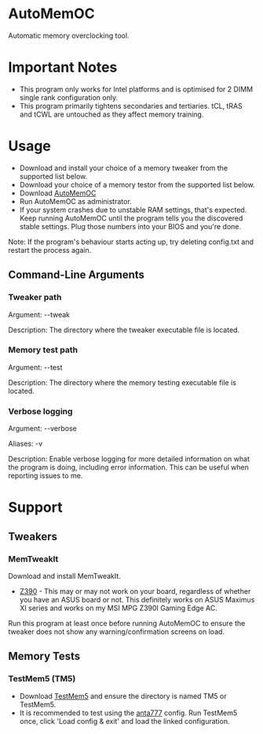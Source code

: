 # AutoMemOC
Automatic memory overclocking tool.

# Important Notes
* This program only works for Intel platforms and is optimised for 2 DIMM single rank configuration only.
* This program primarily tightens secondaries and tertiaries. tCL, tRAS and tCWL are untouched as they affect memory training.

# Usage
* Download and install your choice of a memory tweaker from the supported list below.
* Download your choice of a memory testor from the supported list below.
* Download [AutoMemOC](https://github.com/KingFaris10/AutoMemOC/releases)
* Run AutoMemOC as administrator.
* If your system crashes due to unstable RAM settings, that's expected. Keep running AutoMemOC until the program tells you the discovered stable settings. Plug those numbers into your BIOS and you're done.


Note: If the program's behaviour starts acting up, try deleting config.txt and restart the process again.

## Command-Line Arguments
### Tweaker path
Argument: --tweak <path>

Description: The directory where the tweaker executable file is located.

### Memory test path
Argument: --test <path>

Description: The directory where the memory testing executable file is located.

### Verbose logging
Argument: --verbose

Aliases: -v

Description: Enable verbose logging for more detailed information on what the program is doing, including error information. This can be useful when reporting issues to me.

# Support
## Tweakers
### MemTweakIt
Download and install MemTweakIt.

* [Z390](https://dlcdnets.asus.com/pub/ASUS/mb/Utility/Mem_TweakIt_WIN10-64_V2.02.41.zip) - This may or may not work on your board, regardless of whether you have an ASUS board or not. This definitely works on ASUS Maximus XI series and works on my MSI MPG Z390I Gaming Edge AC.


Run this program at least once before running AutoMemOC to ensure the tweaker does not show any warning/confirmation screens on load.

## Memory Tests
### TestMem5 (TM5)
* Download [TestMem5](http://testmem.tz.ru/tm5.rar) and ensure the directory is named TM5 or TestMem5.
* It is recommended to test using the [anta777](https://drive.google.com/file/d/1uegPn9ZuUoWxOssCP4PjMjGW9eC_1VJA/view) config. Run TestMem5 once, click 'Load config & exit' and load the linked configuration.
